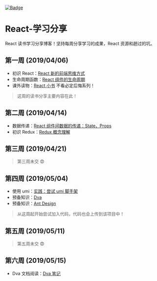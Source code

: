 [![Badge](https://img.shields.io/badge/link-996.icu-red.svg)](https://996.icu/#/zh_CN)

# React-学习分享

React 读书学习分享博客！坚持每周分享学习的成果，React 资源和趟过的坑。



## 第一周 (2019/04/06)

- 初识 React：[React 新的前端思维方式](https://github.com/184455/React-learning-sharing/issues/1)
- 生命周期函数：[React 组件的生命周期](https://github.com/184455/React-learning-sharing/issues/2)
- 课外读物：[React 小书](http://huziketang.mangojuice.top/books/react/) 不看必定后悔系列！

> 这周的读书分享主要内容在此！

## 第二周 (2019/04/14)

- 数据传递：[React 组件间数据的传递：State，Props](https://github.com/184455/React-learning-sharing/issues/3)
- 初识 Redux：[Redux 概念理解](https://github.com/184455/React-learning-sharing/issues/4)

## 第三周 (2019/04/21)

> 第三周未交 :fearful:

## 第四周 (2019/05/04)

- 使用 umi：[实践：尝试 umi 脚手架](https://github.com/184455/React-learning-sharing/issues/5)
- 预备知识：[Dva](https://dvajs.com/guide/)
- 预备知识：[Ant Design](https://ant.design/docs/react/introduce-cn)

> 从这周起开始尝试加入代码，代码也会上传到该项目中！

## 第五周 (2019/05/11)

> 第五周未交 :fearful:

## 第六周 (2019/05/15)

- Dva 文档阅读：[Dva 笔记](https://github.com/184455/React-learning-sharing/issues/6)























